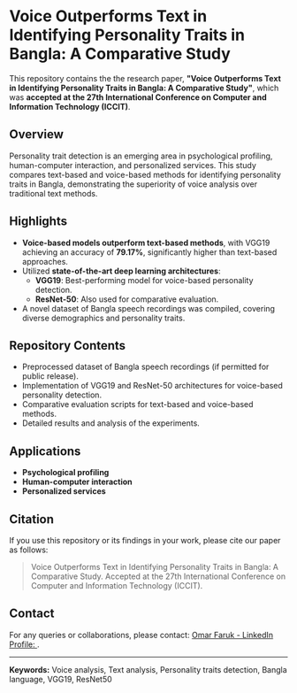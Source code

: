 # Voice Outperforms Text in Identifying Personality Traits in Bangla: A Comparative Study

This repository contains the the research paper, **"Voice Outperforms Text in Identifying Personality Traits in Bangla: A Comparative Study"**, which was **accepted at the 27th International Conference on Computer and Information Technology (ICCIT)**.

## Overview
Personality trait detection is an emerging area in psychological profiling, human-computer interaction, and personalized services. This study compares text-based and voice-based methods for identifying personality traits in Bangla, demonstrating the superiority of voice analysis over traditional text methods.

## Highlights
- **Voice-based models outperform text-based methods**, with VGG19 achieving an accuracy of **79.17%**, significantly higher than text-based approaches.
- Utilized **state-of-the-art deep learning architectures**:
  - **VGG19**: Best-performing model for voice-based personality detection.
  - **ResNet-50**: Also used for comparative evaluation.
- A novel dataset of Bangla speech recordings was compiled, covering diverse demographics and personality traits.


## Repository Contents
- Preprocessed dataset of Bangla speech recordings (if permitted for public release).
- Implementation of VGG19 and ResNet-50 architectures for voice-based personality detection.
- Comparative evaluation scripts for text-based and voice-based methods.
- Detailed results and analysis of the experiments.

## Applications
- **Psychological profiling**
- **Human-computer interaction**
- **Personalized services**

## Citation
If you use this repository or its findings in your work, please cite our paper as follows:
> Voice Outperforms Text in Identifying Personality Traits in Bangla: A Comparative Study. Accepted at the 27th International Conference on Computer and Information Technology (ICCIT).

## Contact
For any queries or collaborations, please contact: [Omar Faruk - LinkedIn Profile: ](https://www.linkedin.com/in/omar-faruk-vai/).

---

**Keywords:** Voice analysis, Text analysis, Personality traits detection, Bangla language, VGG19, ResNet50
